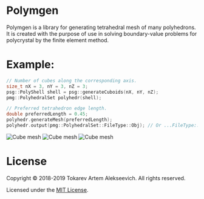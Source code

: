 # Polymgen
Polymgen is a library for generating tetrahedral mesh of many polyhedrons. 
It is created with the purpose of use in solving boundary-value problems for polycrystal by the finite element method.
# Example:
```c++
// Number of cubes along the corresponding axis.
size_t nX = 3, nY = 3, nZ = 3;
psg::PolyShell shell = psg::generateCuboids(nX, nY, nZ);
pmg::PolyhedralSet polyhedr(shell);

// Preferred tetrahedron edge length.
double preferredLength = 0.45;
polyhedr.generateMesh(preferredLength);
polyhedr.output(pmg::PolyhedralSet::FileType::Obj); // Or ...FileType::LsDynaKeyword
```
![Cube mesh](https://github.com/Tokarevart/polymgen/blob/master/images/polymesh_1.png)
![Cube mesh](https://github.com/Tokarevart/polymgen/blob/master/images/polymesh_2.png)
![Cube mesh](https://github.com/Tokarevart/polymgen/blob/master/images/polymesh_3.png)
# License
Copyright © 2018-2019 Tokarev Artem Alekseevich. All rights reserved.

Licensed under the [MIT License](/LICENSE).
